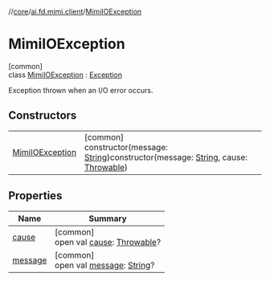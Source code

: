 //[core](../../../index.md)/[ai.fd.mimi.client](../index.md)/[MimiIOException](index.md)

# MimiIOException

[common]\
class [MimiIOException](index.md) : [Exception](https://kotlinlang.org/api/core/kotlin-stdlib/kotlin/-exception/index.html)

Exception thrown when an I/O error occurs.

## Constructors

| | |
|---|---|
| [MimiIOException](-mimi-i-o-exception.md) | [common]<br>constructor(message: [String](https://kotlinlang.org/api/core/kotlin-stdlib/kotlin/-string/index.html))constructor(message: [String](https://kotlinlang.org/api/core/kotlin-stdlib/kotlin/-string/index.html), cause: [Throwable](https://kotlinlang.org/api/core/kotlin-stdlib/kotlin/-throwable/index.html)) |

## Properties

| Name | Summary |
|---|---|
| [cause](../-mimi-serialization-exception/index.md#-654012527%2FProperties%2F832553279) | [common]<br>open val [cause](../-mimi-serialization-exception/index.md#-654012527%2FProperties%2F832553279): [Throwable](https://kotlinlang.org/api/core/kotlin-stdlib/kotlin/-throwable/index.html)? |
| [message](../-mimi-serialization-exception/index.md#1824300659%2FProperties%2F832553279) | [common]<br>open val [message](../-mimi-serialization-exception/index.md#1824300659%2FProperties%2F832553279): [String](https://kotlinlang.org/api/core/kotlin-stdlib/kotlin/-string/index.html)? |
